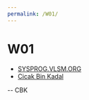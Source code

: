 ```yaml
---
permalink: /W01/
---
```


# W01

* [SYSPROG.VLSM.ORG](https://sysprog.vlsm.org/)
* [Cicak Bin Kadal](../)

-- CBK

